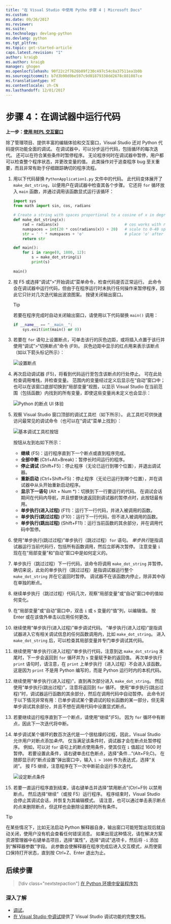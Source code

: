 ```yaml
---
title: "在 Visual Studio 中使用 Pytho 步骤 4 | Microsoft Docs"
ms.custom: 
ms.date: 09/26/2017
ms.reviewer: 
ms.suite: 
ms.technology: devlang-python
ms.devlang: python
ms.tgt_pltfrm: 
ms.topic: get-started-article
caps.latest.revision: "1"
author: kraigb
ms.author: kraigb
manager: ghogen
ms.openlocfilehash: 90f22c2f7626b09f230c497c54c8a37511ea1b0b
ms.sourcegitcommit: b7d3b90d0be597c9d01879338dd2678c881087ce
ms.translationtype: HT
ms.contentlocale: zh-CN
ms.lasthandoff: 12/01/2017
---
```

# <a name="step-4-running-code-in-the-debugger"></a>步骤 4：在调试器中运行代码

**上一步：[使用 REPL 交互窗口](vs-tutorial-01-03.md)**

除了管理项目、提供丰富的编辑体验和交互窗口，Visual Studio 还对 Python 代码提供功能全面的调试。 在调试器中，可以分步运行代码，包括循环的每次迭代。 还可以在符合某些条件时暂停程序。 无论程序何时在调试器中暂停，用户都可以检查整个程序状态，并更改变量的值。 此类操作对于追查程序 bug 至关重要，而且非常有助于仔细跟踪确切的程序流程。

1. 用以下代码替换 `PythonApplication1.py` 文件中的代码。 此代码变体展开了 `make_dot_string`，以便用户在调试器中检查其各个步骤。 它还将 `for` 循环放入 `main` 函数，并通过调用该函数显式运行该循环：

    ```python  
    import sys  
    from math import sin, cos, radians    
    
    # Create a string with spaces proportional to a cosine of x in degrees
    def make_dot_string(x):
        rad = radians(x)                             # cos works with radians
        numspaces = int(20 * cos(radians(x)) + 20)   # scale to 0-40 spaces
        str = ' ' * numspaces + 'o'                  # place 'o' after the spaces
        return str
    
    def main():  
        for i in range(0, 1800, 12):
            s = make_dot_string(i)  
            print(s)  
            
    main()
    ```  

1. 按 F5 或选择“调试”>“开始调试”菜单命令，检查代码是否正常运行。 此命令会在调试器中运行代码，但由于在程序运行时未执行任何操作来暂停程序，因此它只针对几次迭代输出波浪图案。 按键关闭输出窗口。

    > [!Tip]
    > 若要在程序完成时自动关闭输出窗口，请使用以下代码替换 `main()` 调用：
    >
    > ```python    
    > if __name__ == "__main__":  
    >     sys.exit(int(main() or 0))      
    > ```    

1. 若要在 `for` 语句上设置断点，可单击该行的灰色边距，或将插入点置于该行并使用“调试”>“切换断点”命令 (F9)。 灰色边距中显示的红点用来表示该断点（如以下箭头标记所示）：

    ![设置断点](media/vs-getting-started-python-18-debugging1.png)

1. 再次启动调试器 (F5)，将看到代码运行至包含该断点的行处停止。 可在此处检查调用堆栈，并检查变量。 范围内的变量经过定义后显示在“自动”窗口中；也可以在该窗口底部切换到“局部变量”视图，以显示 Visual Studio 在当前范围（包括函数）内找到的所有变量，即使这些变量尚未定义也会显示：

    ![Python 的断点 UI 体验](media/vs-getting-started-python-19-debugging2b.png)

1. 观察 Visual Studio 窗口顶部的调试工具栏（如下所示）。 此工具栏可供快速访问最常见的调试命令（也可以在“调试”菜单上找到）：

    ![基本调试工具栏按钮](media/vs-getting-started-python-20-debugging3.png)

    按钮从左到右如下所示：
    - **继续** (F5)：运行程序直到下一个断点或直到程序完成。
    - **全部中断** (Ctrl+Alt+Break)：暂停长时间运行的程序。
    - **停止调试** (Shift+F5)：停止程序（无论已运行到哪个位置），并退出调试器。
    - **重新启动** (Ctrl+Shift+F5)：停止程序（无论已运行到哪个位置），并在调试器中从头开始重新启动程序。
    - **显示下一语句** (Alt + Num *)：切换到下一行要运行的代码。 在调试会话期间在代码内导航，并且想要快速返回到调试器的暂停点时，此按钮最有用。
    - **单步执行(进入过程)** (F11)：运行下一行代码，并进入被调用的函数。
    - **单步执行(跳过过程)** (F10)：运行下一行代码，但不进入被调用的函数。
    - **单步执行(跳出过程)** (Shift+F11)：运行当前函数的其余部分，并在调用代码中暂停。

1. 使用“单步执行(跳过过程)”单步执行（跳过过程）`for` 语句。 *单步执行*是指调试器运行当前代码行，包括所有函数调用，然后立即再次暂停。 注意变量 `i` 现在在“局部变量”和“自动”窗口中是如何定义的。
 
1. 单步执行（跳过过程）下一行代码，该命令将调用 `make_dot_string` 并暂停。 确切来说，此处的单步执行（跳过过程）是指调试器运行整个 `make_dot_string` 并在它返回时暂停。 调试器不在该函数内停止，除非其中存在单独的断点。

1. 继续单步执行（跳过过程）代码几次，观察“局部变量”或“自动”窗口中的值如何变化。

1. 在“局部变量”或“自动”窗口中，双击 `i` 或 `s` 变量的“值”列，以编辑值。 按 Enter 或在该值外单击以应用任何更改。

1. 继续使用“单步执行(进入过程)”单步调试代码。 “单步执行(进入过程)”是指调试器进入它有相关调试信息的任何函数调用内，比如 `make_dot_string`。 进入 `make_dot_string` 后，可以检查其局部变量并专门单步调试其代码。
 
1. 继续使用“单步执行(进入过程)”单步执行代码，注意到达 `make_dot_string` 末尾时，下一步会返回到 `for` 循环并为 `s` 变量赋予新的返回值。 再次单步执行 `print` 语句时，请注意，在 `print` 上单步执行（进入过程）不会进入该函数。 这是因为 `print` 不是用 Python 编写的，而是 Python 运行时内的本机代码。

1. 继续使用“单步执行(进入过程)”，直到再次部分进入 `make_dot_string`。 然后使用“单步执行(跳出过程)”，注意将返回到 `for` 循环。 使用“单步执行(跳出过程)”时，调试器运行函数的其余部分，然后在调用代码中自动暂停。 此命令对于以下情况非常有用：已单步调试某个要调试的较长函数的某一部分，但无需单步调试其余部分，并且不想在调用代码中设置显式断点。

1. 若要继续运行程序直到下一个断点，请使用“继续”(F5)。 因为 `for` 循环中有断点，因此下一次迭代将中断。

1. 单步调试某个循环的数百次迭代是一个很枯燥的过程，因此，Visual Studio 允许用户对断点添加*条件*。 仅当满足该条件时，调试器才会在断点处暂停程序。 例如，可以对 `for` 语句上的断点使用条件，使其仅在 `i` 值超过 1600 时暂停。 若要设置此条件，请右键单击红色断点，选择“条件...”(Alt+F9,C)。 在随即显示的“断点设置”弹出窗口中，输入 `i > 1600` 作为表达式，选择“关闭”。 按 F5 继续，注意程序在下一次中断前会运行多次迭代。 

    ![设定断点条件](media/vs-getting-started-python-21-debugging4.png)

1. 若要一直运行程序直到结束，请右键单击并选择“禁用断点”(Ctrl+F9) 以禁用断点。 然后选择“继续”（或按 F5）运行程序。 程序结束时，Visual Studio 会停止其调试会话，并恢复为其编辑模式。 请注意，也可以通过单击表示断点的点来删除断点，但这样也会删除设置好的所有条件。

> [!Tip]    
> 在某些情况下，比如无法启动 Python 解释器自身，输出窗口可能短暂出现后就自动关闭，使用户没有机会查看任何错误消息。 如果出现这种情况，请在解决方案资源管理器中右键单击项目，选择“属性”，选择“调试”选项卡，然后将 `-i` 添加到“解释器参数”字段。 此参数会使解释器在程序完成后进入交互模式，从而使窗口保持打开状态，直到按 Ctrl+Z、Enter 退出为止。

## <a name="next-steps"></a>后续步骤

> [!div class="nextstepaction"]
> [在 Python 环境中安装程序包](vs-tutorial-01-05.md)

### <a name="going-deeper"></a>深入了解
- [调试](debugging.md)。
- [在 Visual Studio 中调试](../debugger/debugging-in-visual-studio.md)提供了 Visual Studio 调试功能的完整文档。
